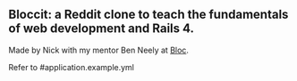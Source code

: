 ## Bloccit: a Reddit clone to teach the fundamentals of web development and Rails 4.

Made by Nick with my mentor Ben Neely at [Bloc](http://bloc.io).

Refer to #application.example.yml